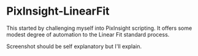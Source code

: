 # PixInsight-LinearFit
This started by challenging myself into PixInsight scripting. It offers some modest degree of automation to the Linear Fit standard process.

Screenshot should be self explanatory but I'll explain.


